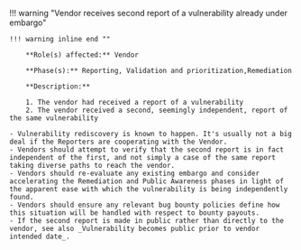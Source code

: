 <a name="15"></a>
!!! warning "Vendor receives second report of a vulnerability already under embargo"

    !!! warning inline end ""

        **Role(s) affected:** Vendor

        **Phase(s):** Reporting, Validation and prioritization,Remediation

        **Description:**

        1. The vendor had received a report of a vulnerability
        2. The vendor received a second, seemingly independent, report of the same vulnerability

    - Vulnerability rediscovery is known to happen. It's usually not a big deal if the Reporters are cooperating with the Vendor.
    - Vendors should attempt to verify that the second report is in fact independent of the first, and not simply a case of the same report taking diverse paths to reach the vendor.
    - Vendors should re-evaluate any existing embargo and consider accelerating the Remediation and Public Awareness phases in light of the apparent ease with which the vulnerability is being independently found.
    - Vendors should ensure any relevant bug bounty policies define how this situation will be handled with respect to bounty payouts.
    - If the second report is made in public rather than directly to the vendor, see also _Vulnerability becomes public prior to vendor intended date_.
